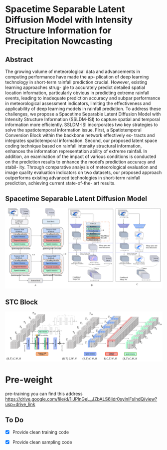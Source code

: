# Spacetime Separable Latent Diffusion Model with Intensity Structure Information for Precipitation Nowcasting

## Abstract
The growing volume of meteorological data and
advancements in computing performance have made the ap-
plication of deep learning technology in short-term rainfall
prediction crucial. However, existing learning approaches strug-
gle to accurately predict detailed spatial location information,
particularly obvious in predicting extreme rainfall events, leading
to inadequate prediction accuracy and subpar performance in
meteorological assessment indicators, limiting the effectiveness
and applicability of deep learning models in rainfall prediction.
To address these challenges, we propose a Spacetime Separable
Latent Diffusion Model with Intensity Structure Information
(SSLDM-ISI) to capture spatial and temporal information more
efficiently. SSLDM-ISI incorporates two key strategies to solve
the spatiotemporal information issue. First, a Spatiotemporal
Conversion Block within the backbone network effectively ex-
tracts and integrates spatiotemporal information. Second, our
proposed latent space coding technique based on rainfall intensity
structural information, enhances the information representation
ability of extreme rainfall. In addition, an examination of the
impact of various conditions is conducted on the prediction
results to enhance the model’s prediction accuracy and stabil-
ity. Through comparative analysis of meteorological evaluation
and image quality evaluation indicators on two datasets, our
proposed approach outperforms existing advanced technologies
in short-term rainfall prediction, achieving current state-of-the-
art results.


## 

## Spacetime Separable Latent Diffusion Model
<img src="img/latent.png" alt="Alt text" title="Optional title" />

## STC Block
<img src="img/STB.png" alt="Alt text" title="Optional title" />


# Pre-weight
pre-training you can find this address
https://drive.google.com/file/d/1IJPlnGeL_JZbALS6Iidr0sylnlFsIhdQ/view?usp=drive_link

## To Do

- [x] Provide clean training code
- [x] Provide clean sampling code


            
